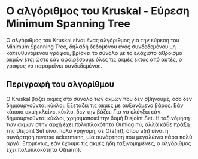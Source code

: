 # Ο αλγόριθμος του Kruskal - Εύρεση Minimum Spanning Tree

Ο αλγόριθμος του Kruskal είναι ένας αλγόριθμος για την εύρεση του Minimum Spanning Tree, δηλαδή δεδομένου ενός συνδεδεμένου μη κατευθυνόμενου γράφου, βρίσκει το σύνολο με το ελάχιστο άθροισμα ακμών έτσι ώστε εάν αφαιρέσουμε όλες τις ακμές εκτός από αυτές, ο γράφος να παραμείνει συνδεδεμένος.

## Περιγραφή του αλγορίθμου

Ο Kruskal βάζει ακμές στο σύνολο των ακμών που δεν σβήνουμε, όσο δεν δημιουργούνται κύκλοι. Εξετάζει τις ακμές με αυξανόμενο βάρος. Εάν κάποια ακμή κλείνει κύκλο, δεν την βάζει. Για να ελέγξει εάν δημιουργούνται κύκλοι, χρησιμοποιεί την δομή Disjoint Set. Η ταξινόμηση των ακμών στην αρχή έχει πολυπλοκότητα O(mlog m), αλλά κάθε πράξη της Disjoint Set είναι πολύ γρήγορη, σε O(a(n)), όπου a(n) είναι η συνάρτηση reverse ackermann, μία συνάρτηση που μεγαλώνει πάρα πολύ αργά. Επομένως, εάν έχουμε τις ακμές ήδη ταξινομημένες, ο αλγόριθμος έχει πολυπλοκότητα O(na(n)).